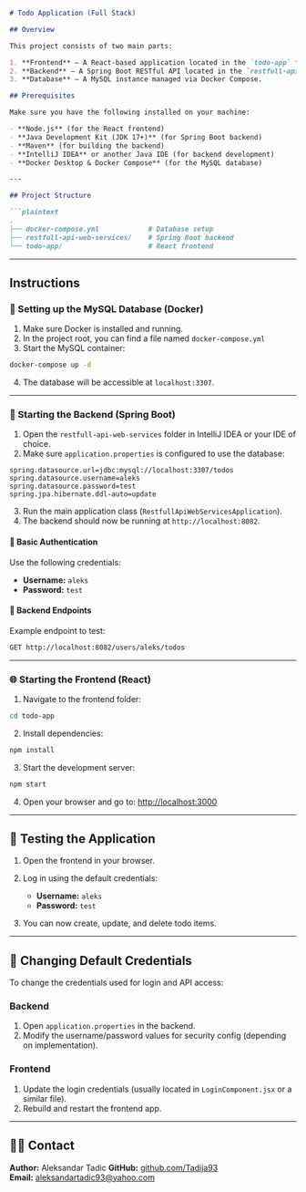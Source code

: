 ```markdown
# Todo Application (Full Stack)

## Overview

This project consists of two main parts:

1. **Frontend** – A React-based application located in the `todo-app` folder.
2. **Backend** – A Spring Boot RESTful API located in the `restfull-api-web-services` folder.
3. **Database** – A MySQL instance managed via Docker Compose.

## Prerequisites

Make sure you have the following installed on your machine:

- **Node.js** (for the React frontend)
- **Java Development Kit (JDK 17+)** (for Spring Boot backend)
- **Maven** (for building the backend)
- **IntelliJ IDEA** or another Java IDE (for backend development)
- **Docker Desktop & Docker Compose** (for the MySQL database)

---

## Project Structure

```plaintext
.
├── docker-compose.yml            # Database setup
├── restfull-api-web-services/    # Spring Boot backend
└── todo-app/                     # React frontend
```

---

## Instructions

### 🐬 Setting up the MySQL Database (Docker)

1. Make sure Docker is installed and running.
2. In the project root, you can find a file named `docker-compose.yml`
3. Start the MySQL container:

```bash
docker-compose up -d
```

4. The database will be accessible at `localhost:3307`.

---

### 🚀 Starting the Backend (Spring Boot)

1. Open the `restfull-api-web-services` folder in IntelliJ IDEA or your IDE of choice.
2. Make sure `application.properties` is configured to use the database:

```properties
spring.datasource.url=jdbc:mysql://localhost:3307/todos
spring.datasource.username=aleks
spring.datasource.password=test
spring.jpa.hibernate.ddl-auto=update
```

3. Run the main application class (`RestfullApiWebServicesApplication`).
4. The backend should now be running at `http://localhost:8082`.

#### 🔐 Basic Authentication

Use the following credentials:

- **Username:** `aleks`
- **Password:** `test`

#### 🔗 Backend Endpoints

Example endpoint to test:

```bash
GET http://localhost:8082/users/aleks/todos
```

---

### 🌐 Starting the Frontend (React)

1. Navigate to the frontend folder:

```bash
cd todo-app
```

2. Install dependencies:

```bash
npm install
```

3. Start the development server:

```bash
npm start
```

4. Open your browser and go to: [http://localhost:3000](http://localhost:3000)

---

## 🧪 Testing the Application

1. Open the frontend in your browser.
2. Log in using the default credentials:

   - **Username:** `aleks`
   - **Password:** `test`

3. You can now create, update, and delete todo items.

---

## 🔧 Changing Default Credentials

To change the credentials used for login and API access:

### Backend

1. Open `application.properties` in the backend.
2. Modify the username/password values for security config (depending on implementation).

### Frontend

1. Update the login credentials (usually located in `LoginComponent.jsx` or a similar file).
2. Rebuild and restart the frontend app.

---

## 🧑‍💻 Contact

**Author:** Aleksandar Tadic
**GitHub:** [github.com/Tadija93](https://github.com/Tadija93)  
**Email:** aleksandartadic93@yahoo.com
